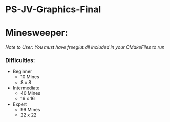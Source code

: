 # PS-JV-Graphics-Final

# Minesweeper:

*Note to User: You must have freeglut.dll included in your CMakeFiles to run*

### Difficulties:
* Beginner
    * 10 Mines
    * 8 x 8
* Intermediate
    * 40 Mines
    * 16 x 16
* Expert
    * 99 Mines
    * 22 x 22
    